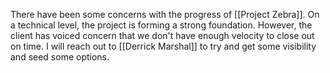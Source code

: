  There have been some concerns with the progress of [[Project Zebra]]. On a technical level, the project is forming a strong foundation. However, the client has voiced concern that we don't have enough velocity to close out on time. I will reach out to [[Derrick Marshal]] to try and get some visibility and seed some options.